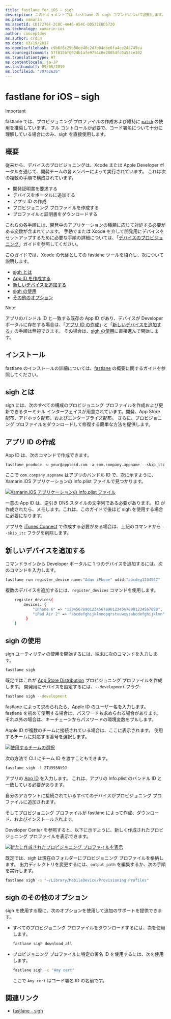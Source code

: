 ```yaml
---
title: fastlane for iOS – sigh
description: このドキュメントでは fastlane の sigh コマンドについて説明します。このコマンドは、すべての Xamarin.iOS ビルド構成用のプロビジョニング プロファイルを作成、更新、および修復するために使用します。
ms.prod: xamarin
ms.assetid: CD17276F-2C8C-4A46-A54C-DD532EBD5720
ms.technology: xamarin-ios
author: conceptdev
ms.author: crdun
ms.date: 03/19/2017
ms.openlocfilehash: c9b6f6c29b86ee40c2d7b04dbe6fa4ce24a745ea
ms.sourcegitcommit: 57f815bf0024b1afe9754c0e28054fc0a53ce302
ms.translationtype: HT
ms.contentlocale: ja-JP
ms.lasthandoff: 09/06/2019
ms.locfileid: "70762626"
---
```

# <a name="fastlane-for-ios-sigh"></a>fastlane for iOS – sigh

> [!IMPORTANT]
> fastlane では、プロビジョニング プロファイルの作成および維持に [`match`](~/ios/deploy-test/provisioning/fastlane/match.md) の使用を推奨しています。 フル コントロールが必要で、コード署名について十分に理解している場合にのみ、sigh を直接使用します。

## <a name="overview"></a>概要

従来から、デバイスのプロビジョニングは、Xcode または Apple Developer ポータルを通じて、開発チームの各メンバーによって実行されています。 これは次の複数の手順で構成されています。

- 開発証明書を要求する
- デバイスをポータルに追加する
- アプリ ID の作成
- プロビジョニング プロファイルを作成する
- プロファイルと証明書をダウンロードする

これらの各手順には、開発中のアプリケーションの種類に応じて対処する必要がある変数が含まれています。 手動でまたは Xcode を介して開発用にデバイスをセットアップするために必要な手順の詳細については、「[デバイスのプロビジョニング](~/ios/get-started/installation/device-provisioning/index.md)」ガイドを参照してください。

このガイドでは、Xcode の代替としての fastlane ツールを紹介し、次について説明します。

- [sigh とは](#whatissigh)
- [App ID を作成する](#appid)
- [新しいデバイスを追加する](#newdevices)
- [sigh の使用](#using)
- [その他のオプション](#options)

> [!NOTE]
> アプリのバンドル ID と一致する既存の App ID があり、デバイスが Developer ポータルに存在する場合は、「[アプリ ID の作成](#appid)」と「[新しいデバイスを追加する](#newdevices)」の手順は無視できます。 その場合は、[sigh の使用](#using)に直接進んで開始します。

## <a name="installation"></a>インストール

fastlane のインストールの詳細については、[fastlane](~/ios/deploy-test/provisioning/fastlane/index.md#Installation) の概要に関するガイドを参照してください。

<a name="whatissigh" />

## <a name="what-is-sigh"></a>sigh とは

sigh には、次のすべての構成のプロビジョニング プロファイルを作成および更新できるターミナル インターフェイスが用意されています。開発、App Store 配布、アドホック配布、およびエンタープライズ配布。 さらに、プロビジョニング プロファイルをダウンロードして修復する簡単な方法を提供します。

<a name="appid" />

## <a name="creating-an-app-id"></a>アプリ ID の作成

App ID は、次のコマンドで作成できます。

```
fastlane produce -u your@appleid.com -a com.company.appname --skip_itc
```

ここで `com.company.appname` はアプリのバンドル ID で、次に示すように、Xamarin.iOS アプリケーションの Info.plist ファイルで見つかります。

[![](sigh-images/fastlane-image5.png "Xamarin.iOS アプリケーションの Info.plist ファイル")](sigh-images/fastlane-image5.png#lightbox)

一意の App ID は、逆引き DNS スタイルの文字列である必要があります。 ID が作成されたら、メモします。これは、このガイドで後ほど sigh を使用する場合に必要になります。

アプリを [iTunes Connect](~/ios/deploy-test/app-distribution/app-store-distribution/itunesconnect.md) で作成する必要がある場合は、上記のコマンドから `--skip_itc` フラグを削除します。

<a name="newdevices" />

## <a name="adding-new-devices"></a>新しいデバイスを追加する

コマンドラインから Developer ポータルに 1 つのデバイスを追加するには、次のコマンドを入力します。

```bash
fastlane run register_device name:"Adam iPhone" udid:"abcdeg1234567"
```

複数のデバイスを追加するには、`register_devices` コマンドを使用します。

```bash
    register_devices(
        devices: {
            "iPhone 6" => "1234567890123456789012345678901234567890",
            "iPad Air 2" => "abcdefghijklmnopqrstvuwxyzabcdefghijklmn"
         }
    )
```

<a name="using" />

## <a name="using-sigh"></a>sigh の使用

sigh ユーティリティの使用を開始するには、端末に次のコマンドを入力します。

```bash
fastlane sigh
```

既定ではこれが [App Store Distribution](~/ios/deploy-test/app-distribution/app-store-distribution/index.md) プロビジョニング プロファイルを作成します。 開発用にデバイスを設定するには、`--development` フラグ: 

```bash
fastlane sigh --development
```

fastlane によって求められたら、Apple ID のユーザー名を入力します。 fastlane を初めて使用する場合は、パスワードも求められる場合があります。 それ以外の場合は、キーチェーンからパスワードの環境変数をプルします。

Apple ID が複数のチームに接続されている場合は、ここに表示されます。 使用するチームに対応する番号を選択します。

[![](sigh-images/fastlane-image2.png "使用するチームの選択")](sigh-images/fastlane-image2.png#lightbox)

次の方法で CLI にチーム ID を渡すこともできます。

```bash
fastlane sigh -l 2TU993NY9J
```

アプリの [App ID](#appid) を入力します。 これは、アプリの Info.plist のバンドル ID と一致している必要があります。

自分のアカウントに接続されているすべてのデバイスがプロビジョニング プロファイルに追加されます。

そしてプロビジョニング プロファイルが fastlane によって作成、ダウンロード、およびインストールされます。

Developer Center を参照すると、以下に示すように、新しく作成されたプロビジョニング プロファイルを表示できます。

[![](sigh-images/fastlane-image10.png "新たに作成されたプロビジョニング プロファイルを表示")](sigh-images/fastlane-image10.png#lightbox)

既定では、sigh は現在のフォルダーにプロビジョニング プロファイルを格納します。 出力ディレクトリを変更するには、`output_path` を編集するか、次の手順を実行します。

```bash
fastlane sigh -o "~/Library/MobileDevice/Provisioning Profiles"
```

<a name="options" />

## <a name="sigh-additional-options"></a>sigh のその他のオプション

sigh を使用する際に、次のオプションを使用して追加のサポートを提供できます。

- すべてのプロビジョニング プロファイルをダウンロードするには、次を使用します。

    ```bash
    fastlane sigh download_all
    ```

- プロビジョニング プロファイルに特定の署名 ID を使用するには、次を使用します。

    ```bash
    fastlane sigh -c "Amy cert"
    ```
    
    ここで `Amy cert` はコード署名 ID の名前です。

## <a name="related-links"></a>関連リンク

- [fastlane - sigh](https://github.com/fastlane/fastlane/tree/master/sigh#readme)
